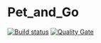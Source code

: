 # Pet_and_Go

[![Build status](https://travis-ci.com/ceraalex99/Pet_and_Go.svg?branch=staging)](https://travis-ci.com/ceraalex99/Pet_and_Go) [![Quality Gate](https://sonarcloud.io/api/project_badges/measure?project=ceraalex99_Pet_and_Go&metric=alert_status)](https://sonarcloud.io/dashboard?branch=staging&id=ceraalex99_Pet_and_Go)